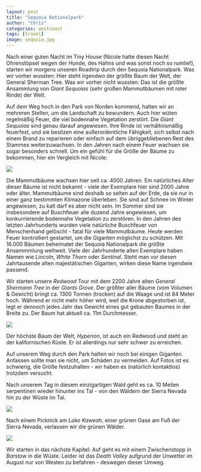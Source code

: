```yaml
---
layout: post
title: "Sequoia Nationalpark"
author: "Chris"
categories: westcoast
tags: [travel]
image: sequoia.jpg
---
```

Nach einer guten Nacht im Tiny House (Nicole hatte diesen Nacht Ohrenstöpsel wegen der Hunde, des Hahns und was sonst noch so rumlief), starten wir morgens unseren Roadtrip durch den Sequoia Nationalpark. Was wir vorher wussten: Hier steht irgendwo der größte Baum der Welt, der General Sherman Tree. Was wir vorher nicht wussten: Das ist die größte Ansammlung von *Giant Sequoias* (sehr großen Mammutbäumen mit roter Rinde) der Welt.

Auf dem Weg hoch in den Park von Norden kommend, halten wir an mehreren Stellen, um die Landschaft zu bewundern. Auch hier wüten regelmäßig Feuer, die viel bodennahe Vegetation zerstört. Die *Giant Sequoias* sind genau darauf angewiesen. Ihre Rinde ist verhältnismäßig feuerfest, und sie besitzen eine außerordentliche Fähigkeit, sich selbst nach einem Brand zu reparieren oder einfach auf dem übriggebliebenen Rest des Stammes weiterzuwachsen. In den Jahren nach einem Feuer wachsen sie sogar besonders schnell. Um ein gefühl für die Größe der Bäume zu bekommen, hier ein Vergleich mit Nicole:

![](/assets/img/us/sequoia-comparison.jpg)

Die Mammutbäume wachsen hier seit ca. 4000 Jahren. Ein natürliches Alter dieser Bäume ist nicht bekannt - viele der Exemplare hier sind 2000 Jahre oder älter. Mammutbäume sind deshalb so selten auf der Erde, da sie nur in einer ganz bestimmten Klimazone überleben. Sie sind auf Schnee im Winter angewiesen, zu kalt darf es aber nicht sein. Im Sommer sind sie insbesondere auf Buschfeuer alle duzend Jahre angewiesen, um konkurrierende bodennahe Vegetation zu zerstören. In den Jahren des letzten Jahrhunderts wurden viele natürliche Buschfeuer von Menschenhand gelöscht - fatal für viele Mammutbäume. Heute werden Feuer kontrolliert gestartet, um die Giganten möglichst zu schützen. Mit 16.000 Bäumen beheimatet der Sequoia Nationalpark die größte Ansammmlung weltweit. Viele der Jahrhunderte alten Exemplare haben Namen wie *Lincoln*, *White Thorn* oder *Sentinal*. Steht man vor diesen Jahrtausende alten majestätischen Giganten, wirken diese Name irgendwie passend.

Wir starten unsere *Redwood* Tour mit dem 2200 Jahre alten *General Shermann Tree* in der *Giants Grove*. Der größter aller Bäume (vom Volumen & Gewicht) bringt ca. 1300 Tonnen (trocken) auf die Waage und ist 84 Meter hoch. Während er nicht mehr höher wird, weil die Krone abgestorben ist, legt er dennoch jedes Jahr das Gewicht eines gut gebauten Baumes in der Breite zu. Der Baum hat aktuell ca. 11m Durchmesser.

![](/assets/img/us/sequoia-general-sherman.jpg)

Der höchste Baum der Welt, *Hyperion*, ist auch ein Redwood und steht an der kalifornischen Küste. Er ist allerdings nur sehr schwer zu erreichen.

Auf unserem Weg durch den Park halten wir noch bei einigen Giganten. Anfassen sollte man sie nicht, um Schäden zu vermeiden. Auf Fotos ist es schwierig, die Größe festzuhalten - wir haben es (natürlich kontaktlos) trotzdem versucht.

Nach unserem Tag in diesem einzigartigen Wald geht es ca. 10 Meilen serpentinen wieder hinunter ins Tal - von den Wäldern der Sierra Nevada hin zu der Wüste im Tal.

![](/assets/img/us/sequoia-road.jpg)

Nach einem Picknick am *Lake Kaweah*, einer grünen Oase am Fuß der Sierra Nevada, verlassen wir die grünen Wälder.

![](/assets/img/us/sequoia-lake.jpg)

Wir starten in das nächste Kapitel: Auf geht es mit einem Zwischenstopp in *Barstow* in die Wüste. Leider ist das *Death Valley* aufgrund der Unwetter im August nur von Westen zu befahren - deswegen dieser Umweg.
